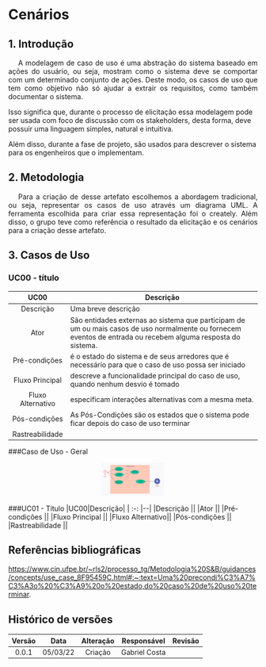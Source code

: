 # Cenários

## 1. Introdução

<p style="text-indent: 20px; text-align: justify">
A modelagem de caso de uso é uma abstração do sistema baseado em ações do usuário, ou seja, mostram como o sistema
deve se comportar com um determinado conjunto de ações.  Deste modo, os casos de uso que tem como objetivo não só ajudar
a extrair os requisitos, como também documentar o sistema. 

Isso significa que, durante o processo de elicitação essa modelagem pode ser usada com foco de discussão com os stakeholders, 
desta forma, deve possuir uma linguagem simples, natural e intuitiva. 

Além disso, durante a fase de projeto, são usados para descrever o sistema para os engenheiros que o implementam. 
</p>

## 2. Metodologia
<p style="text-indent: 20px; text-align: justify">
Para a criação de desse artefato escolhemos a abordagem tradicional, ou seja, representar os casos de uso através um diagrama UML.
A ferramenta escolhida para criar essa representação foi o creately. Além disso, o grupo teve como referência o resultado da elicitação e os 
cenários para a criação desse artefato.  
</p>

## 3. Casos de Uso
### UC00 - título
|UC00|Descrição|
|       :-:                   |--|
|Descrição        |Uma breve descrição |
|Ator             |São entidades externas ao sistema que participam de um ou mais casos de uso normalmente ou fornecem eventos de entrada ou recebem alguma resposta do sistema.|
|Pré-condições    |é o estado do sistema e de seus arredores que é necessário para que o caso de uso possa ser iniciado|
|Fluxo Principal  |descreve a funcionalidade principal do caso de uso, quando nenhum desvio é tomado   |
|Fluxo Alternativo|especificam interações alternativas com a mesma meta.|
|Pós-condições    |As Pós-Condições são os estados que o sistema pode ficar depois do caso de uso terminar   |
|Rastreabilidade  ||


<!-- link dos para ediar os casos https://app.creately.com/d/Qv2g5exxYgb/edit -->
###Caso de Uso - Geral
 <p align="center">
  <img src="../assets/cenario000.png" alt="MedSus" width="25%"/>
</p>

###UC01 - Título
|UC00|Descrição|
|       :-:                   |--|
|Descrição        ||
|Ator             ||
|Pré-condições    ||
|Fluxo Principal  ||
|Fluxo Alternativo||
|Pós-condições    ||
|Rastreabilidade  ||


## Referências bibliográficas

https://www.cin.ufpe.br/~rls2/processo_tg/Metodologia%20S&B/guidances/concepts/use_case_8F95459C.html#:~:text=Uma%20precondi%C3%A7%C3%A3o%20%C3%A9%20o%20estado,do%20caso%20de%20uso%20terminar.

## Histórico de versões

| Versão  |   Data   |                        Alteração                         | Responsável   |    Revisão    |
| :-----: | :------: | :------------------------------------------------------: | :---------:   | :-----------: |
|  0.0.1  | 05/03/22 |                         Criação                          | Gabriel Costa |         |
